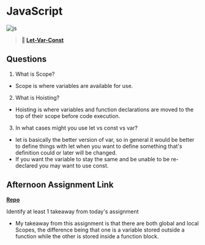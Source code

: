# JavaScript

![js](https://bcw.blob.core.windows.net/public/img/courses/js.gif)

> **📖 [Let-Var-Const](https://codeworksacademy.com/fs-student-guide/resources/wk2/01-Let-Var-Const)**

## Questions

1. What is Scope? 
- Scope is where variables are available for use.

2. What is Hoisting?
- Hoisting is where variables and function declarations are moved to the top of their scope before code execution.

3. In what cases might you use let vs const vs var?
- let is basically the better version of var, so in general it would be better to define things with let when you want to define something that's definition could or later will be changed.
- If you want the variable to stay the same and be unable to be re-declared you may want to use const.

## Afternoon Assignment Link

**[Repo](https://github.com/Lumine3449/<ASSIGNMENT_REPO>)**

Identify at least 1 takeaway from today's assignment

- My takeaway from this assignment is that there are both global and local Scopes, the difference being that one is a variable stored outside a function while the other is stored inside a function block.